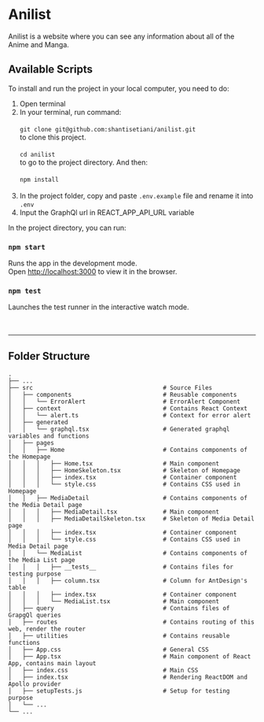 # Anilist

Anilist is a website where you can see any information about all of the Anime and Manga.

## Available Scripts

To install and run the project in your local computer, you need to do:<br />

1. Open terminal<br />
2. In your terminal, run command:<br /><br />
   `git clone git@github.com:shantisetiani/anilist.git`<br />
   to clone this project.<br /><br />
   `cd anilist`<br />
   to go to the project directory. And then:<br /><br />
   `npm install`<br /><br />
3. In the project folder, copy and paste `.env.example` file and rename it into `.env`<br />
4. Input the GraphQl url in REACT_APP_API_URL variable

In the project directory, you can run:

### `npm start`

Runs the app in the development mode.<br />
Open [http://localhost:3000](http://localhost:3000) to view it in the browser.

### `npm test`

Launches the test runner in the interactive watch mode.<br />
<br /><br />

---

## Folder Structure

    .
    ├── ...
    ├── src                                     # Source Files
    │   ├── components                          # Reusable components
    │   │   └── ErrorAlert                      # ErrorAlert Component
    │   ├── context                             # Contains React Context
    │   │   └── alert.ts                        # Context for error alert
    │   ├── generated
    │   │   └── graphql.tsx                     # Generated graphql variables and functions
    │   ├── pages
    │   │   ├── Home                            # Contains components of the Homepage
    │   │   │   ├── Home.tsx                    # Main component
    │   │   │   ├── HomeSkeleton.tsx            # Skeleton of Homepage
    │   │   │   ├── index.tsx                   # Container component
    │   │   │   └── style.css                   # Contains CSS used in Homepage
    │   │   ├── MediaDetail                     # Contains components of the Media Detail page
    │   │   │   ├── MediaDetail.tsx             # Main component
    │   │   │   ├── MediaDetailSkeleton.tsx     # Skeleton of Media Detail page
    │   │   │   ├── index.tsx                   # Container component
    │   │   │   └── style.css                   # Contains CSS used in Media Detail page
    │   │   └── MediaList                       # Contains components of the Media List page
    │   │   │   ├── __tests__                   # Contains files for testing purpose
    │   │   │   ├── column.tsx                  # Column for AntDesign's table
    │   │   │   ├── index.tsx                   # Container component
    │   │   │   └── MediaList.tsx               # Main component
    │   ├── query                               # Contains files of GrapgQl queries
    │   ├── routes                              # Contains routing of this web, render the router
    │   ├── utilities                           # Contains reusable functions
    │   ├── App.css                             # General CSS
    │   ├── App.tsx                             # Main component of React App, contains main layout
    │   ├── index.css                           # Main CSS
    │   ├── index.tsx                           # Rendering ReactDOM and Apollo provider
    │   ├── setupTests.js                       # Setup for testing purpose
    │   └── ...
    └── ...
